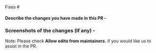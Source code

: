 Fixes #

#### Describe the changes you have made in this PR -

### Screenshots of the changes (If any) -



Note: Please check **Allow edits from maintainers.** if you would like us to assist in the PR. 

